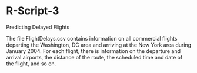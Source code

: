 # R-Script-3
Predicting Delayed Flights 


The file FlightDelays.csv contains information on all commercial flights departing the Washington, DC area and arriving at the New York area during January 2004. For each flight,
there is information on the departure and arrival airports, the distance of the route, the scheduled time and
date of the flight, and so on. 

